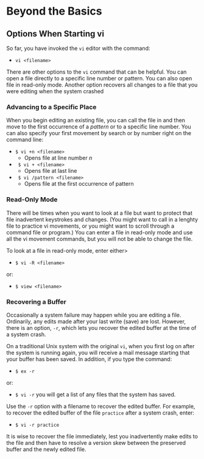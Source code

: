# Beyond the Basics

## Options When Starting vi

So far, you have invoked the `vi` editor with the command: 

- `vi <filename>`

There are other options to the `vi` command that can be helpful. You can open a file directly to a specific line number or pattern. You can also open file in read-only mode. Another option recovers all changes to a file that you were editing when the system crashed

### Advancing to a Specific Place

When you begin editing an existing file, you can call the file in and then move to the first occurrence of a _pattern_ or to a specific line number. You can also specify your first movement by search or by number right on the command line:

- `$ vi +n <filename>`
  - Opens file at line number _n_
- ` $ vi + <filename>`
  - Opens file at last line
- ` $ vi /pattern <filename>`
  - Opens file at the first occurrence of pattern

### Read-Only Mode

There will be times when you want to look at a file but want to protect that file inadvertent keystrokes and changes. (You might want to call in a lenghty file to practice vi movements, or you might want to scroll through a command file or program.) You can enter a file in read-only mode and use all the vi movement commands, but you will not be able to change the file.

To look at a file in read-only mode, enter either>

- `$ vi -R <filename>`

or:

- `$ view <filename>`

### Recovering a Buffer

Occasionally a system failure may happen while you are editing a file. Ordinarily, any edits made after your last write (save) are lost. However, there is an option, `-r`, which lets you recover the edited buffer at the time of a system crash.

On a traditional Unix system with the original `vi`, when you first log on after the system is running again, you will receive a mail message starting that your buffer has been saved. In addition, if you type the command:

- `$ ex -r`

or:

- `$ vi -r`
you will get a list of any files that the system has saved.

Use the `-r` option with a filename to recover the edited buffer. For example, to recover the edited buffer of the file `practice` after a system crash, enter:

- `$ vi -r practice`

It is wise to recover the file immediately, lest you inadvertently make edits to the file and then have to resolve a version skew between the preserved buffer and the newly edited file.
